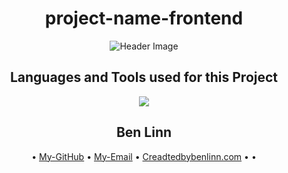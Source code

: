 <h1 align="center">project-name-frontend</h1>

<p align="center">
  <img src="https://createdbybenlinn.com/Original-on-Transparent.png" alt="Header Image" />
</p>

<h2 align="center">Languages and Tools used for this Project</h2>  


  <p align="center">
  <a href="https://skillicons.dev">
  <img src="https://skillicons.dev/icons?i=js,html,css,babel,figma,git,github,mongodb,postman,nodejs,nginx,react,vscode" />
 </a>
</p>
 
  

<h2 align="center"font-size: 24px;">Ben Linn</h2>
                                   
<p align="center">
 •  <a href="https://github.com/blinn26" title="Ben Linn">My-GitHub</a> •
  <a href="mailto:createdbybenlinn@gmail.com?subject=Hi%20" title="Hi!">My-Email</a> •
  <a href="https://createdbybenlinn.com" title="My Website and About Me">Creadtedbybenlinn.com</a> •
  <a href="" title=""></a> •                                                                  
</p>
